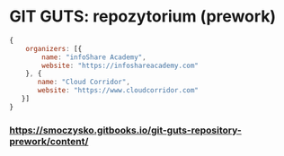 # GIT GUTS: repozytorium (prework)





```js
{
    organizers: [{
        name: "infoShare Academy",
        website: "https://infoshareacademy.com"
    }, {
       name: "Cloud Corridor",
       website: "https://www.cloudcorridor.com"
   }]
}
```


### https://smoczysko.gitbooks.io/git-guts-repository-prework/content/

